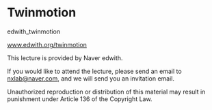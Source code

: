 # Twinmotion
edwith_twinmotion

www.edwith.org/twinmotion 


This lecture is provided by Naver edwith.

If you would like to attend the lecture, please send an email to nxlab@naver.com, and we will send you an invitation email.

Unauthorized reproduction or distribution of this material may result in punishment under Article 136 of the Copyright Law.
